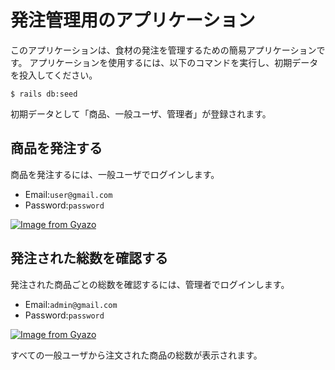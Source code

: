 # 発注管理用のアプリケーション

このアプリケーションは、食材の発注を管理するための簡易アプリケーションです。
アプリケーションを使用するには、以下のコマンドを実行し、初期データを投入してください。

```
$ rails db:seed
```

初期データとして「商品、一般ユーザ、管理者」が登録されます。

## 商品を発注する

商品を発注するには、一般ユーザでログインします。
- Email:`user@gmail.com`
- Password:`password`

[![Image from Gyazo](https://t.gyazo.com/teams/diveintocode/1992cfe501b3db3e0abde7cf517409c2.gif)](https://diveintocode.gyazo.com/1992cfe501b3db3e0abde7cf517409c2)

## 発注された総数を確認する

発注された商品ごとの総数を確認するには、管理者でログインします。
- Email:`admin@gmail.com`
- Password:`password`

[![Image from Gyazo](https://t.gyazo.com/teams/diveintocode/1fdc6626099a891ed9811b4203198b55.gif)](https://diveintocode.gyazo.com/1fdc6626099a891ed9811b4203198b55)

すべての一般ユーザから注文された商品の総数が表示されます。
